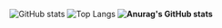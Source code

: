 ![GitHub stats](https://github-readme-stats.vercel.app/api?username=tihonovka&show_icons=true&theme=merko)
![Top Langs](https://github-readme-stats.vercel.app/api/top-langs/?username=tihonovka&hide_progress=true)
**![Anurag's GitHub stats](https://github-readme-stats.vercel.app/api?username=tihonovka&show_icons=true)**
